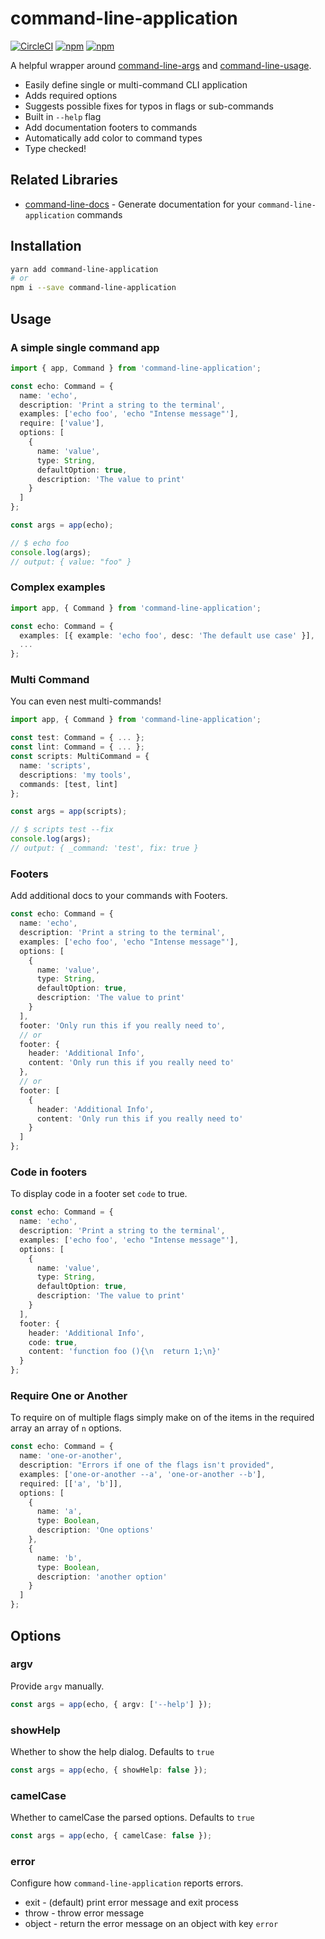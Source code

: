 # command-line-application

[![CircleCI](https://img.shields.io/circleci/project/github/hipstersmoothie/command-line-application/master.svg?style=for-the-badge)](https://circleci.com/gh/hipstersmoothie/command-line-application) [![npm](https://img.shields.io/npm/v/command-line-application.svg?style=for-the-badge)](https://www.npmjs.com/package/command-line-application) [![npm](https://img.shields.io/npm/dt/command-line-application.svg?style=for-the-badge)](https://www.npmjs.com/package/command-line-application)

A helpful wrapper around [command-line-args](https://www.npmjs.com/package/command-line-args) and [command-line-usage](https://www.npmjs.com/package/command-line-usage).

- Easily define single or multi-command CLI application
- Adds required options
- Suggests possible fixes for typos in flags or sub-commands
- Built in `--help` flag
- Add documentation footers to commands
- Automatically add color to command types
- Type checked!

## Related Libraries

- [command-line-docs](https://github.com/hipstersmoothie/command-line-docs) - Generate documentation for your `command-line-application` commands

## Installation

```sh
yarn add command-line-application
# or
npm i --save command-line-application
```

## Usage

### A simple single command app

```ts
import { app, Command } from 'command-line-application';

const echo: Command = {
  name: 'echo',
  description: 'Print a string to the terminal',
  examples: ['echo foo', 'echo "Intense message"'],
  require: ['value'],
  options: [
    {
      name: 'value',
      type: String,
      defaultOption: true,
      description: 'The value to print'
    }
  ]
};

const args = app(echo);

// $ echo foo
console.log(args);
// output: { value: "foo" }
```

### Complex examples

```ts
import app, { Command } from 'command-line-application';

const echo: Command = {
  examples: [{ example: 'echo foo', desc: 'The default use case' }],
  ...
};
```

### Multi Command

You can even nest multi-commands!

```ts
import app, { Command } from 'command-line-application';

const test: Command = { ... };
const lint: Command = { ... };
const scripts: MultiCommand = {
  name: 'scripts',
  descriptions: 'my tools',
  commands: [test, lint]
};

const args = app(scripts);

// $ scripts test --fix
console.log(args);
// output: { _command: 'test', fix: true }
```

### Footers

Add additional docs to your commands with Footers.

```ts
const echo: Command = {
  name: 'echo',
  description: 'Print a string to the terminal',
  examples: ['echo foo', 'echo "Intense message"'],
  options: [
    {
      name: 'value',
      type: String,
      defaultOption: true,
      description: 'The value to print'
    }
  ],
  footer: 'Only run this if you really need to',
  // or
  footer: {
    header: 'Additional Info',
    content: 'Only run this if you really need to'
  },
  // or
  footer: [
    {
      header: 'Additional Info',
      content: 'Only run this if you really need to'
    }
  ]
};
```

### Code in footers

To display code in a footer set `code` to true.

```ts
const echo: Command = {
  name: 'echo',
  description: 'Print a string to the terminal',
  examples: ['echo foo', 'echo "Intense message"'],
  options: [
    {
      name: 'value',
      type: String,
      defaultOption: true,
      description: 'The value to print'
    }
  ],
  footer: {
    header: 'Additional Info',
    code: true,
    content: 'function foo (){\n  return 1;\n}'
  }
};
```

### Require One or Another

To require on of multiple flags simply make on of the items in the required array an array of `n` options.

```ts
const echo: Command = {
  name: 'one-or-another',
  description: "Errors if one of the flags isn't provided",
  examples: ['one-or-another --a', 'one-or-another --b'],
  required: [['a', 'b']],
  options: [
    {
      name: 'a',
      type: Boolean,
      description: 'One options'
    },
    {
      name: 'b',
      type: Boolean,
      description: 'another option'
    }
  ]
};
```

## Options

### argv

Provide `argv` manually.

```ts
const args = app(echo, { argv: ['--help'] });
```

### showHelp

Whether to show the help dialog. Defaults to `true`

```ts
const args = app(echo, { showHelp: false });
```

### camelCase

Whether to camelCase the parsed options. Defaults to `true`

```ts
const args = app(echo, { camelCase: false });
```

### error

Configure how `command-line-application` reports errors.

- exit - (default) print error message and exit process
- throw - throw error message
- object - return the error message on an object with key `error`
